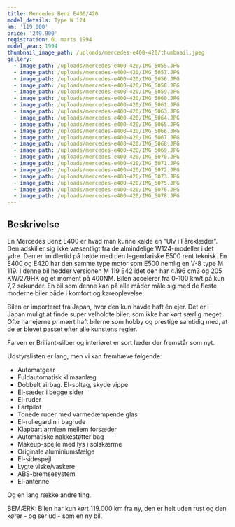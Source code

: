 ```yaml
---
title: Mercedes Benz E400/420
model_details: Type W 124
km: '119.000'
price: '249.900'
registration: 6. marts 1994
model_year: 1994
thumbnail_image_path: /uploads/mercedes-e400-420/thumbnail.jpeg
gallery:
  - image_path: /uploads/mercedes-e400-420/IMG_5055.JPG
  - image_path: /uploads/mercedes-e400-420/IMG_5057.JPG
  - image_path: /uploads/mercedes-e400-420/IMG_5056.JPG
  - image_path: /uploads/mercedes-e400-420/IMG_5058.JPG
  - image_path: /uploads/mercedes-e400-420/IMG_5059.JPG
  - image_path: /uploads/mercedes-e400-420/IMG_5060.JPG
  - image_path: /uploads/mercedes-e400-420/IMG_5061.JPG
  - image_path: /uploads/mercedes-e400-420/IMG_5063.JPG
  - image_path: /uploads/mercedes-e400-420/IMG_5064.JPG
  - image_path: /uploads/mercedes-e400-420/IMG_5065.JPG
  - image_path: /uploads/mercedes-e400-420/IMG_5066.JPG
  - image_path: /uploads/mercedes-e400-420/IMG_5067.JPG
  - image_path: /uploads/mercedes-e400-420/IMG_5068.JPG
  - image_path: /uploads/mercedes-e400-420/IMG_5069.JPG
  - image_path: /uploads/mercedes-e400-420/IMG_5070.JPG
  - image_path: /uploads/mercedes-e400-420/IMG_5071.JPG
  - image_path: /uploads/mercedes-e400-420/IMG_5072.JPG
  - image_path: /uploads/mercedes-e400-420/IMG_5073.JPG
  - image_path: /uploads/mercedes-e400-420/IMG_5075.JPG
  - image_path: /uploads/mercedes-e400-420/IMG_5076.JPG
  - image_path: /uploads/mercedes-e400-420/IMG_5078.JPG
---
```


## Beskrivelse

En Mercedes Benz E400 er hvad man kunne kalde en ”Ulv i F&aring;rekl&aelig;der”. Den adskiller sig ikke v&aelig;sentligt fra de almindelige W124-modeller i det ydre. Den er imidlertid p&aring; h&oslash;jde med den legendariske E500 rent teknisk. En E400 og E420 har den samme type motor som E500 nemlig en V-8 type M 119. I denne bil hedder versionen M 119 E42 idet den har 4.196 cm3 og 205 KW/279HK og et moment p&aring; 400NM. Bilen accelerer fra 0-100 km/t p&aring; kun 7,2 sekunder. En bil som denne kan p&aring; alle m&aring;der m&aring;le sig med de fleste moderne biler b&aring;de i komfort og k&oslash;reoplevelse.

Bilen er importeret fra Japan, hvor den kun havde haft &eacute;n ejer. Det er i Japan muligt at finde super velholdte biler, som ikke har k&oslash;rt s&aelig;rlig meget. Ofte har ejerne prim&aelig;rt haft bilerne som hobby og prestige samtidig med, at de er blevet passet efter alle kunstens regler.

Farven er Briliant-silber og interi&oslash;ret er sort l&aelig;der der fremst&aring;r som nyt.

Udstyrslisten er lang, men vi kan fremh&aelig;ve f&oslash;lgende:

* Automatgear
* Fuldautomatisk klimaanl&aelig;g
* Dobbelt airbag. El-soltag, skyde vippe
* El-s&aelig;der i begge sider
* El-ruder
* Fartpilot
* Tonede ruder med varmed&aelig;mpende glas
* El-rullegardin i bagrude
* Klapbart arml&aelig;n mellem fors&aelig;der
* Automatiske nakkest&oslash;tter bag
* Makeup-spejle med lys i solsk&aelig;rme
* Originale aluminiumsf&aelig;lge
* El-sidespejl
* Lygte viske/vaskere
* ABS-bremsesystem
* El-antenne

Og en lang r&aelig;kke andre ting.

BEM&AElig;RK: Bilen har kun k&oslash;rt 119.000 km fra ny, den er helt uden rust og den k&oslash;rer - og ser ud - som en ny bil.

&nbsp;